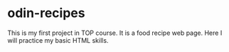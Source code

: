 # odin-recipes
This is my first project in TOP course. It is a food recipe web  page. Here I will practice my basic HTML skills.